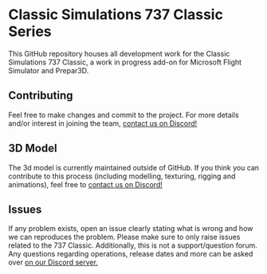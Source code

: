 # Classic Simulations 737 Classic Series
This GitHub repository houses all development work for the Classic Simulations 737 Classic, a work in progress add-on for Microsoft Flight Simulator and Prepar3D. 

## Contributing
Feel free to make changes and commit to the project. For more details and/or interest in joining the team, [contact us on Discord!](https://discord.gg/9eAXCY5H6T)

## 3D Model
The 3d model is currently maintained outside of GitHub. If you think you can contribute to this process (including modelling, texturing, rigging and animations), feel free to [contact us on Discord!](https://discord.gg/9eAXCY5H6T)

## Issues
If any problem exists, open an issue clearly stating what is wrong and how we can reproduces the problem. Please make sure to only raise issues related to the 737 Classic. Additionally, this is not a support/question forum. Any questions regarding operations, release dates and more can be asked over [on our Discord server.](https://discord.gg/9eAXCY5H6T)
